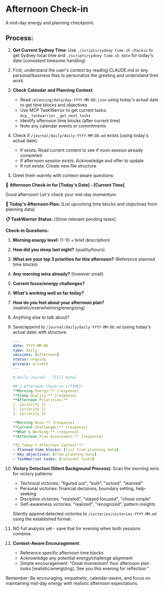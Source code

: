 # Afternoon Check-in

A mid-day energy and planning checkpoint.

## Process:

1. **Get Current Sydney Time**: Use `./scripts/sydney-time.sh checkin` to get Sydney local time and `./scripts/sydney-time.sh date` for today's date (consistent timezone handling)

2. First, understand the user's context by reading CLAUDE.md or any personal/business files to personalize the greeting and understand their work.

3. **Check Calendar and Planning Context**:
   - Read `/planning/data/day-YYYY-MM-DD.json` using today's actual date to get time blocks and objectives
   - Use MCP TaskWarrior to get current tasks: `mcp__taskwarrior__get_next_tasks`
   - Identify afternoon time blocks (after current time)
   - Note any calendar events or commitments

4. Check if `/journal/daily/daily-YYYY-MM-DD.md` exists (using today's actual date):
   - If exists: Read current content to see if noon session already completed
   - If afternoon session exists: Acknowledge and offer to update
   - If not exists: Create new file structure

5. Greet them warmly with context-aware questions:

🌅 **Afternoon Check-in for [Today's Date] - [Current Time]**

Good afternoon! Let's check your mid-day momentum:

**📅 Today's Afternoon Plan:**
[List upcoming time blocks and objectives from planning data]

**📋 TaskWarrior Status:**
[Show relevant pending tasks]

**Check-in Questions:**
1. **Morning energy level:** (1-10 + brief description)
2. **How did you sleep last night?** (quality/hours)
3. **What are your top 3 priorities for this afternoon?** (Reference planned time blocks)
4. **Any morning wins already?** (however small)
5. **Current focus/energy challenges?**
6. **What's working well so far today?**
7. **How do you feel about your afternoon plan?** (realistic/overwhelming/energizing)
8. Anything else to talk about?

6. Save/append to `/journal/daily/daily-YYYY-MM-DD.md` (using today's actual date) with structure:
   ```yaml
   ---
   date: YYYY-MM-DD
   type: daily
   sessions: [afternoon]
   status: ongoing
   privacy: private
   ---

   # Daily Journal - [Full Date]

   ## 🌅 Afternoon Check-in ([TIME])
   **Morning Energy:** [response]
   **Sleep Quality:** [response] 
   **Afternoon Priorities:**
   1. [priority 1]
   2. [priority 2]
   3. [priority 3]
   
   **Morning Wins:** [response]
   **Current Challenges:** [response]
   **What's Working:** [response]
   **Afternoon Plan Assessment:** [response]
   
   **📅 Today's Afternoon Context:**
   - Planned time blocks: [list from planning data]
   - Key objectives: [from planning data]
   - TaskWarrior tasks: [relevant tasks]
   ```

7. **Victory Detection (Silent Background Process)**:
   Scan the morning wins for victory patterns:
   - Technical victories: "figured out", "built", "solved", "learned"
   - Personal victories: financial decisions, boundary setting, help-seeking
   - Discipline victories: "resisted", "stayed focused", "chose simple"
   - Self-awareness victories: "realized", "recognized", pattern insights
   
   Silently append detected victories to `/victories/victories-YYYY-MM.md` using the established format.

8. NO full analysis yet - save that for evening when both sessions combine.

9. **Context-Aware Encouragement**: 
   - Reference specific afternoon time blocks
   - Acknowledge any potential energy/challenge alignment
   - Simple encouragement: "Great momentum! Your afternoon plan looks [realistic/energizing]. See you this evening for reflection."

Remember: Be encouraging, empathetic, calendar-aware, and focus on maintaining mid-day energy with realistic afternoon expectations.
